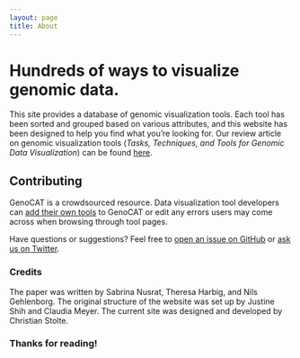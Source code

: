 ```yaml
---
layout: page
title: About
---
```


# Hundreds of ways to visualize genomic data.

This site provides a database of genomic visualization tools. Each tool has been sorted and grouped based on various attributes, and this website has been designed to help you find what you’re looking for. Our review article on genomic visualization tools (*Tasks, Techniques, and Tools for Genomic Data Visualization*) can be found [here](https://arxiv.org/pdf/1905.02853.pdf).

## Contributing

GenoCAT is a crowdsourced resource. Data visualization tool developers can [add their own tools](/submission/) to GenoCAT or edit any errors users may come across when browsing through tool pages. 

Have questions or suggestions? Feel free to [open an issue on GitHub](https://github.com/hms-dbmi/genocat/issues/new) or [ask us on Twitter](https://twitter.com/ngehlenborg).

### Credits

The paper was written by Sabrina Nusrat, Theresa Harbig, and Nils Gehlenborg. The original structure of the website was set up by Justine Shih and Claudia Meyer. The current site was designed and developed by Christian Stolte.

### Thanks for reading!
